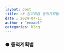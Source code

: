 ```yaml
---
layout: post
title: c# 알고리즘-동적계획법
date : 2024-07-11
author : "enmael"
categories: blog
---
```

<h3>● 동적계획법 </h3>

<span style="font-size: 15px;">

</span>
